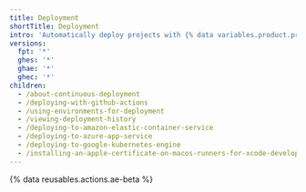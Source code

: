 ```yaml
---
title: Deployment
shortTitle: Deployment
intro: 'Automatically deploy projects with {% data variables.product.prodname_actions %}.'
versions:
  fpt: '*'
  ghes: '*'
  ghae: '*'
  ghec: '*'
children:
  - /about-continuous-deployment
  - /deploying-with-github-actions
  - /using-environments-for-deployment
  - /viewing-deployment-history
  - /deploying-to-amazon-elastic-container-service
  - /deploying-to-azure-app-service
  - /deploying-to-google-kubernetes-engine
  - /installing-an-apple-certificate-on-macos-runners-for-xcode-development
---
```


{% data reusables.actions.ae-beta %}
